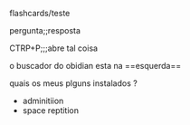 flashcards/teste


pergunta;;resposta



CTRP+P;;;abre tal coisa



o buscador do obidian esta na ==esquerda==



quais os meus plguns instalados
?
- adminitiion
- space reptition


